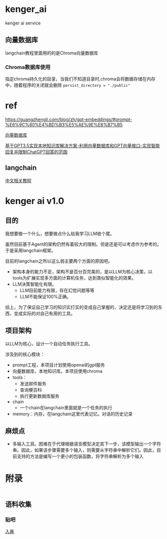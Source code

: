 # kenger_ai
 kenger ai service


## 向量数据库
langchain教程里面用的的是Chroma向量数据库

### Chroma数据库使用
指定chroma持久化的目录，当我们不知道目录时,chroma会将数据存储在内存中，随着程序的关闭就会删除
`persist_directory = "./public"`



# ref

https://guangzhengli.com/blog/zh/gpt-embeddings/#prompt-%E6%9C%80%E4%BD%B3%E5%AE%9E%E8%B7%B5

[向量数据库](https://guangzhengli.com/blog/zh/vector-database/)

[基于GPT3.5实现本地知识库解决方案-利用向量数据库和GPT向量接口-实现智能回复并限制ChatGPT回答的范围](https://www.cnblogs.com/taoshihan/p/17252572.html)


## langchain 
[中文相关教程](https://github.com/liaokongVFX/LangChain-Chinese-Getting-Started-Guide)





# kenger ai v1.0

## 目的

我想要做一个什么，想要做点什么给我学习LLM收个尾。

虽然目前基于Agent的架构仍然有着较大的限制。但是还是可以考虑作为参考的。于是采用langchain框架。

目前的langchain之所以这么弱主要两个方面的原因吧。

- 架构本身的能力不足，架构不是百分百完美的，是以LLM为核心决策，以tools为扩展实现多方面的计算机任务，达到类似智能化的效果。
- LLM决策智能化有限。
  - LLM目前能力有限，存在幻觉问题等等
  - LLM不能保证100%正确。



综上，为了保证自己学习的知识实打实的变成自己掌握的，决定还是将学习到的东西，变成实际的对自己有用的工具。

## 项目架构

以LLM为核心，设计一个自动任务执行工具。

涉及到的核心模块：

- prompt工程，本项目计划使用openai的gpt服务
- 向量数据库，本地知识库。本项目使用chroma
- tools：
  - 发送邮件服务
  - 查询梗百科
  - 执行更新数据库服务
- chain
  - 一个chain在langchain里面就是一个任务的执行
- memory：内存，在langchain这里代表记忆。对话的历史记录





## 麻烦点

- 多输入工具。困难在于代理根据语言模型决定其下一步，该模型输出一个字符串。因此，如果该步骤需要多个输入，则需要从字符串中解析它们。因此，目前支持的方法是编写一个更小的包装函数，将字符串解析为多个输入



# 附录



```

```





## 语料收集

### 贴吧
[入典](https://zhuanlan.zhihu.com/p/569491745?utm_campaign=&utm_medium=social&utm_oi=1037133522892521472&utm_psn=1692899178441875456&utm_source=zhihu)









